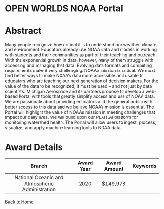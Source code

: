 
OPEN WORLDS NOAA Portal
=======================

# Abstract


Many people recognize how critical it is to understand our weather, climate, and environment. Educators already use NOAA data and models in working with students and their communities as part of their teaching and outreach. With the exponential growth in data, however, many of them struggle with accessing and managing that data. Evolving data formats and computing requirements make it very challenging. NOAA’s mission is critical. We must find better ways to make NOAA’s data more accessible and usable to educators who are teaching our next generation of decision makers. For the value of the data to be recognized, it must be used – and not just by data scientists. Michigan Aerospace and its partners propose to develop a web-based Portal with tools that greatly simplify access and use of NOAA data. We are passionate about providing educators and the general public with better access to this data and we believe NOAA’s mission is essential. The Portal will highlight the value of NOAA’s mission in meeting challenges that impact our daily lives. We will build upon our PLAIT.AI platform for monitoring watershed health. The Portal will allow users to ingest, process, visualize, and apply machine learning tools to NOAA data.  

# Award Details

|Branch|Award Year|Award Amount|Keywords|
| :---: | :---: | :---: | :---: |
|National Oceanic and Atmospheric Administration|2020|$149,978||
  
  


[Back to Home](https://github.com/chrischow/dod_sbir_awards#837)